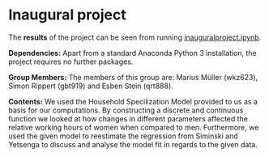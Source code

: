 # Inaugural project

The **results** of the project can be seen from running [inauguralproject.ipynb](inauguralproject.ipynb).

**Dependencies:** Apart from a standard Anaconda Python 3 installation, the project requires no further packages.

**Group Members:** The members of this group are: Marius Müller (wkz623), Simon Rippert (gbt919) and Esben Stein (qrt888). 

**Contents:** We used the Household Specilization Model provided to us as a basis for our computations. By constructing a discrete and continuous function we looked at how changes in different parameters affected the relative working hours of women when compared to men. Furthermore, we used the given model to reestimate the regression from Siminski and Yetsenga to discuss and analyse the model fit in regards to the given data.
